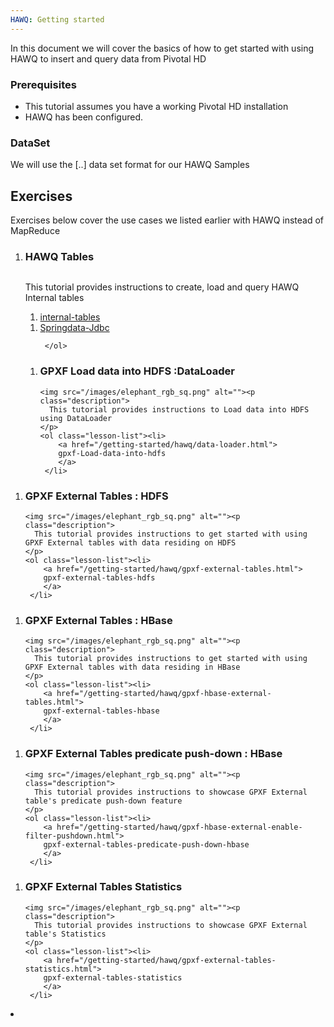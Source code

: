 ```yaml
---
HAWQ: Getting started	
---
```


In this document we will cover the basics of how to get started with using HAWQ to insert and query data from Pivotal HD

### Prerequisites

*	This tutorial assumes you have a working Pivotal HD installation
*	HAWQ has been configured.

### DataSet

We will use the [..] data set format for our HAWQ Samples

## Exercises ##
Exercises below cover the use cases we listed earlier with HAWQ instead of MapReduce

<ol class="class-list">
      <li>
      <h3>HAWQ Tables</h3>
      <span></span>
      <img src="/images/elephant_rgb_sq.png" alt=""><p class="description">
      This tutorial provides instructions to create, load and query HAWQ Internal tables
      </p>
      <ol class="lesson-list">
        <li>
        <a href="/getting-started/hawq/internal-tables.html">
        internal-tables
        </a>
        </li>
     </ol>

<ol class="lesson-list">
        <li>
        <a href="/getting-started/hawq/springdata-jdbc.html">
        Springdata-Jdbc
        </a>
        </li>
  
     </ol>
</li>
</ol>
<ol class="class-list">
  <li>
      <h3>GPXF Load data into HDFS :DataLoader</h3>
      <span></span>
  
    <img src="/images/elephant_rgb_sq.png" alt=""><p class="description">
      This tutorial provides instructions to Load data into HDFS using DataLoader
    </p>
    <ol class="lesson-list"><li>
        <a href="/getting-started/hawq/data-loader.html">
        gpxf-Load-data-into-hdfs
        </a>
     </li>
   </ol>
   </li>
</ol>
<ol class="class-list">
  <li>
      <h3>GPXF External Tables : HDFS</h3>
      <span></span>
  
    <img src="/images/elephant_rgb_sq.png" alt=""><p class="description">
      This tutorial provides instructions to get started with using GPXF External tables with data residing on HDFS
    </p>
    <ol class="lesson-list"><li>
        <a href="/getting-started/hawq/gpxf-external-tables.html">
        gpxf-external-tables-hdfs
        </a>
     </li>
   </ol>
   </li>
</ol>

<ol class="class-list">
  <li>
      <h3>GPXF External Tables : HBase</h3>
      <span></span>
  
    <img src="/images/elephant_rgb_sq.png" alt=""><p class="description">
      This tutorial provides instructions to get started with using GPXF External tables with data residing in HBase
    </p>
    <ol class="lesson-list"><li>
        <a href="/getting-started/hawq/gpxf-hbase-external-tables.html">
        gpxf-external-tables-hbase
        </a>
     </li>
   </ol>
   </li>
  
</ol>
<ol class="class-list">
  <li>
      <h3>GPXF External Tables predicate push-down : HBase</h3>
   
    <img src="/images/elephant_rgb_sq.png" alt=""><p class="description">
      This tutorial provides instructions to showcase GPXF External table's predicate push-down feature
    </p>
    <ol class="lesson-list"><li>
        <a href="/getting-started/hawq/gpxf-hbase-external-enable-filter-pushdown.html">
        gpxf-external-tables-predicate-push-down-hbase
        </a>
     </li>
   </ol>
   </li>
 
</ol>



<ol class="class-list">
  <li>
      <h3>GPXF External Tables Statistics</h3>
   
    <img src="/images/elephant_rgb_sq.png" alt=""><p class="description">
      This tutorial provides instructions to showcase GPXF External table's Statistics
    </p>
    <ol class="lesson-list"><li>
        <a href="/getting-started/hawq/gpxf-external-tables-statistics.html">
        gpxf-external-tables-statistics
        </a>
     </li>
   </ol>
   </li>
   <li></li>
</ol>

